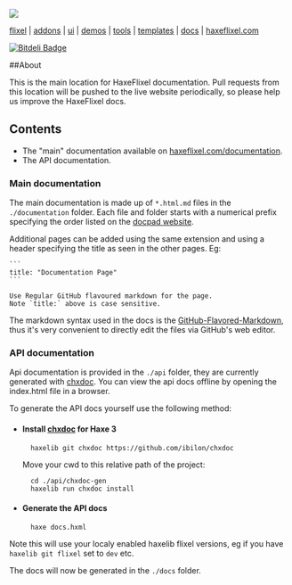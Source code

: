 ![](https://raw.github.com/HaxeFlixel/haxeflixel.com/master/src/files/images/flixel-logos/flixel-docs.png)

[flixel](https://github.com/HaxeFlixel/flixel) | [addons](https://github.com/HaxeFlixel/flixel-addons) | [ui](https://github.com/HaxeFlixel/flixel-ui) | [demos](https://github.com/HaxeFlixel/flixel-demos) | [tools](https://github.com/HaxeFlixel/flixel-tools) | [templates](https://github.com/HaxeFlixel/flixel-templates) | [docs](https://github.com/HaxeFlixel/flixel-docs) | [haxeflixel.com](https://github.com/HaxeFlixel/haxeflixel.com)

[![Bitdeli Badge](https://d2weczhvl823v0.cloudfront.net/HaxeFlixel/flixel-docs/trend.png)](https://bitdeli.com/HaxeFlixel "Bitdeli Badge")

##About

This is the main location for HaxeFlixel documentation. Pull requests from this location will be pushed to the live website periodically, so please help us improve the HaxeFlixel docs.

## Contents

* The "main" documentation available on [haxeflixel.com/documentation](http://www.haxeflixel.com/documentation).
* The API documentation.

### Main documentation

The main documentation is made up of `*.html.md` files in the `./documentation` folder. Each file and folder starts with a numerical prefix specifying the order listed on the [docpad website](https://github.com/HaxeFlixel/haxeflixel.com).

Additional pages can be added using the same extension and using a header specifying the title as seen in the other pages. Eg:

	```
	title: "Documentation Page"
	```
	
	Use Regular GitHub flavoured markdown for the page.
	Note `title:` above is case sensitive.

The markdown syntax used in the docs is the  [GitHub-Flavored-Markdown](https://help.github.com/articles/github-flavored-markdown), thus it's very convenient to directly edit the files via GitHub's web editor. 

### API documentation
	
Api documentation is provided in the `./api` folder, they are currently generated with [chxdoc](https://github.com/ibilon/chxdoc). You can view the api docs offline by opening the index.html file in a browser. 

To generate the API docs yourself use the following method:

* #### Install [chxdoc](https://github.com/ibilon/chxdoc) for Haxe 3
	
		haxelib git chxdoc https://github.com/ibilon/chxdoc
	Move your cwd to this relative path of the project:
		
		cd ./api/chxdoc-gen
		haxelib run chxdoc install
	
* #### Generate the API docs
	
		haxe docs.hxml

Note this will use your localy enabled haxelib flixel versions, eg if you have `haxelib git flixel` set to `dev` etc.

The docs will now be generated in the `./docs` folder.
